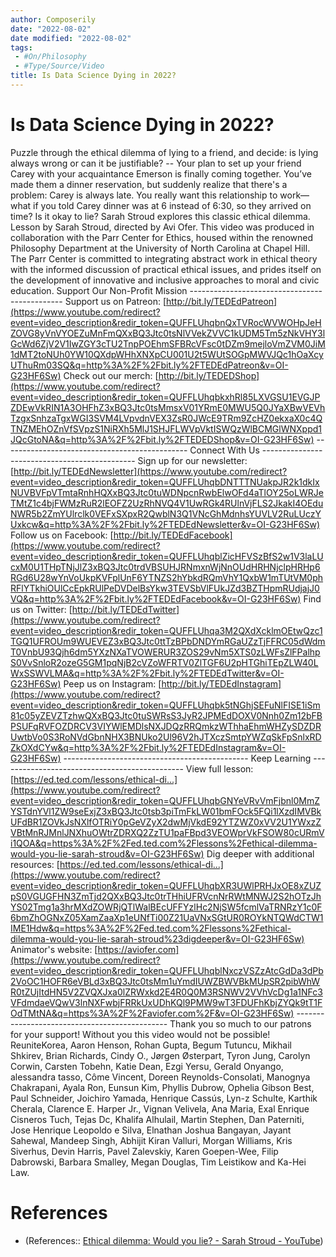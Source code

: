 ```yaml
---
author: Composerily
date: "2022-08-02"
date modified: "2022-08-02"
tags:
 - #On/Philosophy
 - #Type/Source/Video
title: Is Data Science Dying in 2022?
---
```


# Is Data Science Dying in 2022?

Puzzle through the ethical dilemma of lying to a friend, and decide: is lying always wrong or can it be justifiable? -- Your plan to set up your friend Carey with your acquaintance Emerson is finally coming together. You’ve made them a dinner reservation, but suddenly realize that there's a problem: Carey is always late. You really want this relationship to work— what if you told Carey dinner was at 6 instead of 6:30, so they arrived on time? Is it okay to lie? Sarah Stroud explores this classic ethical dilemma. Lesson by Sarah Stroud, directed by Avi Ofer. This video was produced in collaboration with the Parr Center for Ethics, housed within the renowned Philosophy Department at the University of North Carolina at Chapel Hill. The Parr Center is committed to integrating abstract work in ethical theory with the informed discussion of practical ethical issues, and prides itself on the development of innovative and inclusive approaches to moral and civic education. Support Our Non-Profit Mission ---------------------------------------------- Support us on Patreon: [http://bit.ly/TEDEdPatreon](https://www.youtube.com/redirect?event=video_description&redir_token=QUFFLUhqbnQxTVRocWVWOHpJeHZOVG8yVnVYOEZuMnFmQXxBQ3Jtc0tsNlVVekZVVC1kUDM5Tm5zNkVHY3lGcWd6ZjV2V1IwZGY3cTU2TnpPOEhmSFBRcVFsc0tDZm9mejloVmZVM0JiM1dMT2toNUh0YW10QXdpWHhXNXpCU001U2t5WUtSOGpMWVJQc1hOaXcyUThuRm03SQ&q=http%3A%2F%2Fbit.ly%2FTEDEdPatreon&v=OI-G23HF6Sw) Check out our merch: [http://bit.ly/TEDEDShop](https://www.youtube.com/redirect?event=video_description&redir_token=QUFFLUhqbkxhRl85LXVGSU1EVGJPZDEwVkRIN1A3OHFhZ3xBQ3Jtc0tsMmsxV01YRmE0MWU5Q0JYaXBwVEVhTzgxSnhzaTgxWGI3SVM4LVpvdnVEX3ZsR0JWcE9TRm9ZcHZ0ekxaX0c4QTNZMEhOZnVfSVpzS1NiRXh5MlJ1SHJFLWVpVktISWQzWlBCMGlWNXppd1JQcGtoNA&q=http%3A%2F%2Fbit.ly%2FTEDEDShop&v=OI-G23HF6Sw) ---------------------------------------------- Connect With Us ---------------------------------------------- Sign up for our newsletter: [http://bit.ly/TEDEdNewsletter](https://www.youtube.com/redirect?event=video_description&redir_token=QUFFLUhqbDNTTTNUakpJR2k1dkIxNUVBVFpVTmtaRnhHQXxBQ3Jtc0tuWDNpcnRwbElwOFd4aTlOY25oLWRJeTMtZ1c4bjFWMzRuR2lEOFZ2UzRhNVQ4V1UwRGk4RUlnVjFLS2JkakI4OEduNWR5b2ZmYUlrclk0VEFxSXpxR2QwblN3Q1VNcGhMdnhsYUVLV2RuLUczYUxkcw&q=http%3A%2F%2Fbit.ly%2FTEDEdNewsletter&v=OI-G23HF6Sw) Follow us on Facebook: [http://bit.ly/TEDEdFacebook](https://www.youtube.com/redirect?event=video_description&redir_token=QUFFLUhqblZicHFVSzBfS2w1V3laLUcxM0U1THpTNjJlZ3xBQ3Jtc0trdVBSUHJRNmxnWjNnOUdHRHNjclpHRHp6RGd6U28wYnVoUkpKVFplUnF6YTNZS2hYbkdRQmVhY1QxbW1mTUtVM0phRFlYTkhiOUlCcEpkRUlPeDVDelBsYkw3TEVSbVlFUkJZd3BZTHpmRUdjajJ0VQ&q=http%3A%2F%2Fbit.ly%2FTEDEdFacebook&v=OI-G23HF6Sw) Find us on Twitter: [http://bit.ly/TEDEdTwitter](https://www.youtube.com/redirect?event=video_description&redir_token=QUFFLUhqa3M2QXdXcklmOEtwQzc1TGQ1UFROUm9WUEVEZ3xBQ3Jtc0ttTzBPbDNDYmRGaUZzTjFFRC05dWdmT0VnbU93Qjh6dm5YXzNXaTVOWERUR3ZOS29vNm5XTS0zLWFsZlFPalhpS0VvSnloR2ozeG5GM1pqNjB2cVZoWFRTV0ZlTGF6U2pHTGhiTEpZLW40LWxSSWVLMA&q=http%3A%2F%2Fbit.ly%2FTEDEdTwitter&v=OI-G23HF6Sw) Peep us on Instagram: [http://bit.ly/TEDEdInstagram](https://www.youtube.com/redirect?event=video_description&redir_token=QUFFLUhqbk5tNGhjSEFuNlFISE1iSm81c05yZEVZTzhwQXxBQ3Jtc0tuSWRsS3JyR2JPMEdDOXV0Nnh0Zm12bFBPSUFqRVFOZDRCV3VIYWlEMDlsNXJDQzRRQmkzWThhaEhmWHZySDZDRUwtbVo0S3RoNVdGbnNHX3BNUko2Ul96V2hJTXczSmtpYWZqSkFpSnlxRDZkOXdCYw&q=http%3A%2F%2Fbit.ly%2FTEDEdInstagram&v=OI-G23HF6Sw) ---------------------------------------------- Keep Learning ---------------------------------------------- View full lesson: [https://ed.ted.com/lessons/ethical-di...](https://www.youtube.com/redirect?event=video_description&redir_token=QUFFLUhqbGNYeVRvVmFjbnl0MmZYSTdnYVl1ZW9seExjZ3xBQ3Jtc0tsb3piTmFkLW01bmFOck5FQi1lXzdIMVBkUFdBR1ZOVkJsNXlfOTRiY0pGeVZyX2dwMjVkdE92YTZWZ0xVV2U1YWxzZVBtMnRJMnlJNXhuOWtrZDRXQ2ZzTU1paFBpd3VEOWprVkFSOW80cURmVi1QOA&q=https%3A%2F%2Fed.ted.com%2Flessons%2Fethical-dilemma-would-you-lie-sarah-stroud&v=OI-G23HF6Sw) Dig deeper with additional resources: [https://ed.ted.com/lessons/ethical-di...](https://www.youtube.com/redirect?event=video_description&redir_token=QUFFLUhqbXR3UWlPRHJxOE8xZUZpS0VGUGFHN3ZmTjd2QXxBQ3Jtc0trTHhiUFRVcnNrRWtMNWJ2S2hOTzJhYS02Tmg1a3hrMXdZOWRjQTlWalBEcUFFYzlHc2NjSW5fcmlVaTRNRzY1c0F6bmZhOGNxZ05XamZaaXp1eUNfTi00Z21UaVNxSGtUR0ROYkNTQWdCTW1IME1Hdw&q=https%3A%2F%2Fed.ted.com%2Flessons%2Fethical-dilemma-would-you-lie-sarah-stroud%23digdeeper&v=OI-G23HF6Sw) Animator's website: [https://aviofer.com](https://www.youtube.com/redirect?event=video_description&redir_token=QUFFLUhqblNxczVSZzAtcGdDa3dPb2VoOC1HOFR6eVBLd3xBQ3Jtc0tsMm1uYmdIUWZBWVBkMUpSR2pibWhWR0tZUjItdHN5V2ZVQXJxa0lZRWxkd2E4R0Q0M3RSNWV2VVhVcDg1a1NFc3VFdmdaeVQwV3lnNXFwbjFRRkUxUDhKQl9PMW9wT3FDUFhKbjZYQk9tT1FOdTMtNA&q=https%3A%2F%2Faviofer.com%2F&v=OI-G23HF6Sw) ---------------------------------------------- Thank you so much to our patrons for your support! Without you this video would not be possible! ReuniteKorea, Aaron Henson, Rohan Gupta, Begum Tutuncu, Mikhail Shkirev, Brian Richards, Cindy O., Jørgen Østerpart, Tyron Jung, Carolyn Corwin, Carsten Tobehn, Katie Dean, Ezgi Yersu, Gerald Onyango, alessandra tasso, Côme Vincent, Doreen Reynolds-Consolati, Manognya Chakrapani, Ayala Ron, Eunsun Kim, Phyllis Dubrow, Ophelia Gibson Best, Paul Schneider, Joichiro Yamada, Henrique Cassús, Lyn-z Schulte, Karthik Cherala, Clarence E. Harper Jr., Vignan Velivela, Ana Maria, Exal Enrique Cisneros Tuch, Tejas Dc, Khalifa Alhulail, Martin Stephen, Dan Paterniti, Jose Henrique Leopoldo e Silva, Elnathan Joshua Bangayan, Jayant Sahewal, Mandeep Singh, Abhijit Kiran Valluri, Morgan Williams, Kris Siverhus, Devin Harris, Pavel Zalevskiy, Karen Goepen-Wee, Filip Dabrowski, Barbara Smalley, Megan Douglas, Tim Leistikow and Ka-Hei Law.

# References
- (References:: [Ethical dilemma: Would you lie? - Sarah Stroud - YouTube](https://www.youtube.com/watch?v=OI-G23HF6Sw&list=WL&index=38))